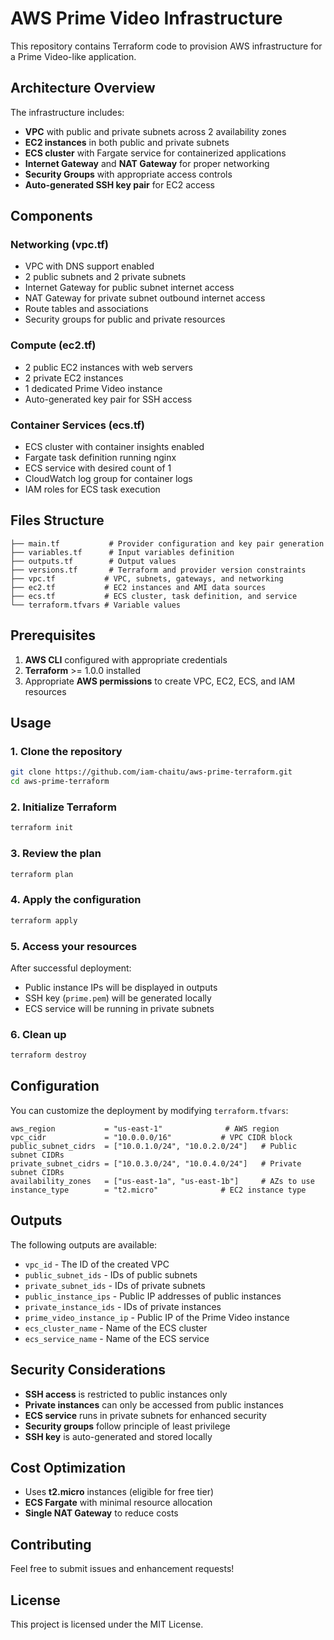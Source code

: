# AWS Prime Video Infrastructure

This repository contains Terraform code to provision AWS infrastructure for a Prime Video-like application.

## Architecture Overview

The infrastructure includes:
- **VPC** with public and private subnets across 2 availability zones
- **EC2 instances** in both public and private subnets
- **ECS cluster** with Fargate service for containerized applications
- **Internet Gateway** and **NAT Gateway** for proper networking
- **Security Groups** with appropriate access controls
- **Auto-generated SSH key pair** for EC2 access

## Components

### Networking (vpc.tf)
- VPC with DNS support enabled
- 2 public subnets and 2 private subnets
- Internet Gateway for public subnet internet access
- NAT Gateway for private subnet outbound internet access
- Route tables and associations
- Security groups for public and private resources

### Compute (ec2.tf)
- 2 public EC2 instances with web servers
- 2 private EC2 instances
- 1 dedicated Prime Video instance
- Auto-generated key pair for SSH access

### Container Services (ecs.tf)
- ECS cluster with container insights enabled
- Fargate task definition running nginx
- ECS service with desired count of 1
- CloudWatch log group for container logs
- IAM roles for ECS task execution

## Files Structure

```
├── main.tf           # Provider configuration and key pair generation
├── variables.tf      # Input variables definition
├── outputs.tf        # Output values
├── versions.tf       # Terraform and provider version constraints
├── vpc.tf           # VPC, subnets, gateways, and networking
├── ec2.tf           # EC2 instances and AMI data sources
├── ecs.tf           # ECS cluster, task definition, and service
└── terraform.tfvars # Variable values
```

## Prerequisites

1. **AWS CLI** configured with appropriate credentials
2. **Terraform** >= 1.0.0 installed
3. Appropriate **AWS permissions** to create VPC, EC2, ECS, and IAM resources

## Usage

### 1. Clone the repository
```bash
git clone https://github.com/iam-chaitu/aws-prime-terraform.git
cd aws-prime-terraform
```

### 2. Initialize Terraform
```bash
terraform init
```

### 3. Review the plan
```bash
terraform plan
```

### 4. Apply the configuration
```bash
terraform apply
```

### 5. Access your resources
After successful deployment:
- Public instance IPs will be displayed in outputs
- SSH key (`prime.pem`) will be generated locally
- ECS service will be running in private subnets

### 6. Clean up
```bash
terraform destroy
```

## Configuration

You can customize the deployment by modifying `terraform.tfvars`:

```hcl
aws_region           = "us-east-1"              # AWS region
vpc_cidr             = "10.0.0.0/16"           # VPC CIDR block
public_subnet_cidrs  = ["10.0.1.0/24", "10.0.2.0/24"]   # Public subnet CIDRs
private_subnet_cidrs = ["10.0.3.0/24", "10.0.4.0/24"]   # Private subnet CIDRs
availability_zones   = ["us-east-1a", "us-east-1b"]     # AZs to use
instance_type        = "t2.micro"              # EC2 instance type
```

## Outputs

The following outputs are available:
- `vpc_id` - The ID of the created VPC
- `public_subnet_ids` - IDs of public subnets
- `private_subnet_ids` - IDs of private subnets
- `public_instance_ips` - Public IP addresses of public instances
- `private_instance_ids` - IDs of private instances
- `prime_video_instance_ip` - Public IP of the Prime Video instance
- `ecs_cluster_name` - Name of the ECS cluster
- `ecs_service_name` - Name of the ECS service

## Security Considerations

- **SSH access** is restricted to public instances only
- **Private instances** can only be accessed from public instances
- **ECS service** runs in private subnets for enhanced security
- **Security groups** follow principle of least privilege
- **SSH key** is auto-generated and stored locally

## Cost Optimization

- Uses **t2.micro** instances (eligible for free tier)
- **ECS Fargate** with minimal resource allocation
- **Single NAT Gateway** to reduce costs

## Contributing

Feel free to submit issues and enhancement requests!

## License

This project is licensed under the MIT License.
